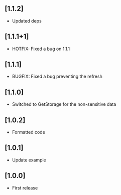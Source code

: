 ## [1.1.2]
* Updated deps

## [1.1.1+1]
* HOTFIX: Fixed a bug on 1.1.1

## [1.1.1]
* BUGFIX: Fixed a bug preventing the refresh

## [1.1.0]
* Switched to GetStorage for the non-sensitive data

## [1.0.2]
* Formatted code

## [1.0.1]
* Update example

## [1.0.0]
* First release